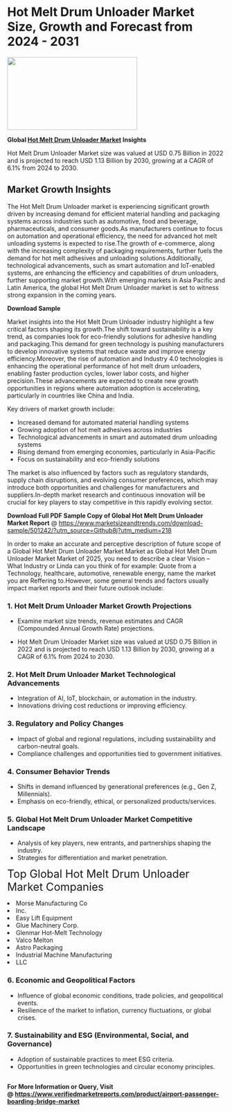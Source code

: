<H1>Hot Melt Drum Unloader Market Size, Growth and Forecast from 2024 - 2031</H1><img class="aligncenter size-medium wp-image-584254" src="https://thirdeyenews.in/wp-content/uploads/2024/09/Global-Market-Research-300x168.jpeg" alt="" width="300" height="168" /><p><strong>Global&nbsp;<a href="https://www.marketsizeandtrends.com/download-sample/501242/?utm_source=Github8j?utm_medium=218">Hot Melt Drum Unloader Market</a> Insights</strong></p><p>Hot Melt Drum Unloader Market size was valued at USD 0.75 Billion in 2022 and is projected to reach USD 1.13 Billion by 2030, growing at a CAGR of 6.1% from 2024 to 2030.</p><p><h2>Market Growth Insights</h2> <p>The Hot Melt Drum Unloader market is experiencing significant growth driven by increasing demand for efficient material handling and packaging systems across industries such as automotive, food and beverage, pharmaceuticals, and consumer goods.As manufacturers continue to focus on automation and operational efficiency, the need for advanced hot melt unloading systems is expected to rise.The growth of e-commerce, along with the increasing complexity of packaging requirements, further fuels the demand for hot melt adhesives and unloading solutions.Additionally, technological advancements, such as smart automation and IoT-enabled systems, are enhancing the efficiency and capabilities of drum unloaders, further supporting market growth.With emerging markets in Asia Pacific and Latin America, the global Hot Melt Drum Unloader market is set to witness strong expansion in the coming years.</p> <p><strong>Download Sample</strong></p> <p>Market insights into the Hot Melt Drum Unloader industry highlight a few critical factors shaping its growth.The shift toward sustainability is a key trend, as companies look for eco-friendly solutions for adhesive handling and packaging.This demand for green technology is pushing manufacturers to develop innovative systems that reduce waste and improve energy efficiency.Moreover, the rise of automation and Industry 4.0 technologies is enhancing the operational performance of hot melt drum unloaders, enabling faster production cycles, lower labor costs, and higher precision.These advancements are expected to create new growth opportunities in regions where automation adoption is accelerating, particularly in countries like China and India.</p> <p>Key drivers of market growth include:</p> <ul> <li>Increased demand for automated material handling systems</li> <li>Growing adoption of hot melt adhesives across industries</li> <li>Technological advancements in smart and automated drum unloading systems</li> <li>Rising demand from emerging economies, particularly in Asia-Pacific</li> <li>Focus on sustainability and eco-friendly solutions</li> </ul> <p>The market is also influenced by factors such as regulatory standards, supply chain disruptions, and evolving consumer preferences, which may introduce both opportunities and challenges for manufacturers and suppliers.In-depth market research and continuous innovation will be crucial for key players to stay competitive in this rapidly evolving sector.</p> <p><span class=""><strong>Download Full PDF Sample Copy of Global Hot Melt Drum Unloader Market Report</strong> @ <a href="https://www.marketsizeandtrends.com/download-sample/501242/?utm_source=Github8j?utm_medium=218" target="_blank">https://www.marketsizeandtrends.com/download-sample/501242/?utm_source=Github8j?utm_medium=218</a></span></p><p>In order to make an accurate and perceptive description of future scope of a Global&nbsp;Hot Melt Drum Unloader Market Market as Global&nbsp;Hot Melt Drum Unloader Market Market of 2025, you need to describe a clear Vision &ndash; What Industry or Linda can you think of for example: Quote from a Technology, healthcare, automotive, renewable energy, name the market you are Reffering to.However, some general trends and factors usually impact market reports and their future outlook include:</p><h3>1.&nbsp;<strong>Hot Melt Drum Unloader Market Growth Projections</strong></h3><ul><li>Examine market size trends, revenue estimates and CAGR (Compounded Annual Growth Rate) projections.</li><li><p>Hot Melt Drum Unloader Market size was valued at USD 0.75 Billion in 2022 and is projected to reach USD 1.13 Billion by 2030, growing at a CAGR of 6.1% from 2024 to 2030.</p></li></ul><h3>2.&nbsp;<strong>Hot Melt Drum Unloader Market Technological Advancements</strong></h3><ul><li>Integration of AI, IoT, blockchain, or automation in the industry.</li><li>Innovations driving cost reductions or improving efficiency.</li></ul><h3>3.&nbsp;<strong>Regulatory and Policy Changes</strong></h3><ul><li>Impact of global and regional regulations, including sustainability and carbon-neutral goals.</li><li>Compliance challenges and opportunities tied to government initiatives.</li></ul><h3>4.&nbsp;<strong>Consumer Behavior Trends</strong></h3><ul><li>Shifts in demand influenced by generational preferences (e.g., Gen Z, Millennials).</li><li>Emphasis on eco-friendly, ethical, or personalized products/services.</li></ul><h3>5.&nbsp;<strong>Global Hot Melt Drum Unloader Market Competitive Landscape</strong></h3><ul><li>Analysis of key players, new entrants, and partnerships shaping the industry.</li><li>Strategies for differentiation and market penetration.</li></ul><p data-pm-slice="1 1 []"><span style="color: inherit; font-family: inherit; font-size: 25px;">Top Global Hot Melt Drum Unloader Market Companies</span></p><div class="" data-test-id=""><p><li>Morse Manufacturing Co</li><li> Inc.</li><li> Easy Lift Equipment</li><li> Glue Machinery Corp.</li><li> Glenmar Hot-Melt Technology</li><li> Valco Melton</li><li> Astro Packaging</li><li> Industrial Machine Manufacturing</li><li> LLC</li></p></div><h3>6.&nbsp;<strong>Economic and Geopolitical Factors</strong></h3><ul><li>Influence of global economic conditions, trade policies, and geopolitical events.</li><li>Resilience of the market to inflation, currency fluctuations, or global crises.</li></ul><h3>7.&nbsp;<strong>Sustainability and ESG (Environmental, Social, and Governance)</strong></h3><ul><li>Adoption of sustainable practices to meet ESG criteria.</li><li>Opportunities in green technologies and circular economy principles.</li></ul><h2><strong style="font-size: 14px;">For More Information or Query, Visit @&nbsp;</strong><a style="background-color: #ffffff; font-size: 14px;" href="https://www.marketsizeandtrends.com/report/hot-melt-drum-unloader-market/" target="_blank">https://www.verifiedmarketreports.com/product/airport-passenger-boarding-bridge-market</a></h2>